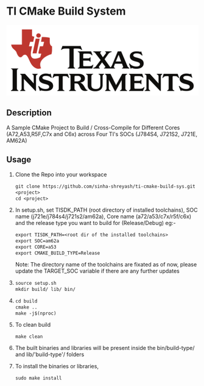 # TI CMake Build System

![](docs/TI.png)

## Description
A Sample CMake Project to Build / Cross-Compile for Different Cores (A72,A53,R5F,C7x and C6x) across Four TI's SOCs (J784S4, J721S2, J721E, AM62A)

## Usage
1.  Clone the Repo into your workspace
    ```
    git clone https://github.com/sinha-shreyash/ti-cmake-build-sys.git <project>
    cd <project>
    ```
2.  In setup.sh, set TISDK_PATH (root directory of installed toolchains), SOC name (j721e/j784s4/j721s2/am62a), Core name (a72/a53/c7x/r5f/c6x) and
    the release type you want to build for (Release/Debug)
    eg:-
    ```
    export TISDK_PATH=<root dir of the installed toolchains>
    export SOC=am62a
    export CORE=a53
    export CMAKE_BUILD_TYPE=Release
    ```
    Note: The directory name of the toolchains are fixated as of now, please update the TARGET_SOC variable if there are any further updates

3.  ```
    source setup.sh
    mkdir build/ lib/ bin/
    ```
4.  ```
    cd build
    cmake ..
    make -j$(nproc)
    ```

5.  To clean build
    ```
    make clean
    ```

6.  The built binaries and libraries will be present inside the bin/build-type/ and lib/'build-type'/ folders

7.  To install the binaries or libraries,
    ```
    sudo make install
    ```
